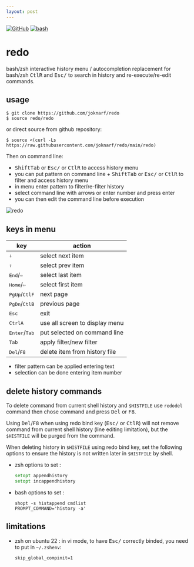 ```yaml
---
layout: post
---
```

[![GitHub](https://img.shields.io/badge/GitHub-joknarf%2Fredo-black?logo=github)](https://github.com/joknarf/redo)
[![bash](https://img.shields.io/badge/shell-bash%20zsh%20-blue.svg)]()

# redo
bash/zsh interactive history menu / autocompletion
replacement for bash/zsh <kbd>Ctl</kbd><kbd>R</kbd> and <kbd>Esc</kbd><kbd>/</kbd> to search in history and re-execute/re-edit commands.

## usage

```shell
$ git clone https://github.com/joknarf/redo
$ source redo/redo
```
or direct source from github repository:
```shell
$ source <(curl -Ls https://raw.githubusercontent.com/joknarf/redo/main/redo)
```

Then on command line:  

* <kbd>Shift</kbd><kbd>Tab</kbd> or <kbd>Esc</kbd><kbd>/</kbd> or <kbd>Ctl</kbd><kbd>R</kbd> to access history menu
* you can put pattern on command line + <kbd>Shift</kbd><kbd>Tab</kbd> or <kbd>Esc</kbd><kbd>/</kbd> or <kbd>Ctl</kbd><kbd>R</kbd> to filter and access history menu
* in menu enter pattern to filter/re-filter history
* select command line with arrows or enter number and press enter
* you can then edit the command line before execution

![redo](https://github.com/joknarf/redo/assets/10117818/125a2e72-0a89-4c67-bac6-2276813cff68)

## keys in menu

|key                             | action                                                |
|--------------------------------|-------------------------------------------------------|
|<kbd>⇩</kbd>                    | select next item                                      | 
|<kbd>⇧</kbd>                    | select prev item                                      |
|<kbd>End</kbd>/<kbd>⇨</kbd>     | select last item                                      |
|<kbd>Home</kbd>/<kbd>⇦</kbd>    | select first item                                     | 
|<kbd>PgUp</kbd>/<kbd>Ctl</kbd><kbd>F</kbd>| next page                                   |
|<kbd>PgDn</kbd>/<kbd>Ctl</kbd><kbd>B</kbd>| previous page                               |
|<kbd>Esc</kbd>                  | exit                                                  |
|<kbd>Ctrl</kbd><kbd>A</kbd>     | use all screen to display menu                        |
|<kbd>Enter</kbd>/<kbd>Tab</kbd> | put selected on command line                          |
|<kbd>Tab</kbd>                  | apply filter/new filter                               |
|<kbd>Del</kbd>/<kbd>F8</kbd>    | delete item from history file                         |

* filter pattern can be applied entering text
* selection can be done entering item number

## delete history commands

To delete command from current shell history and `$HISTFILE` use `redodel` command then chose command and press <kbd>Del</kbd> or <kbd>F8</kbd>.  

Using <kbd>Del</kbd>/<kbd>F8</kbd> when using redo bind key (<kbd>Esc</kbd><kbd>/</kbd> or <kbd>Ctl</kbd><kbd>R</kbd>) will not remove command from current shell history (line editing limitation), but the `$HISTFILE` will be purged from the command.  

When deleting history in `$HISTFILE` using redo bind key, set the following options to ensure the history is not written later in `$HISTFILE` by shell.

* zsh options to set :
  ```zsh
  setopt appendhistory
  setopt incappendhistory
  ```

* bash options to set :
  ```
  shopt -s histappend cmdlist
  PROMPT_COMMAND='history -a'
  ```

## limitations

* zsh on ubuntu 22 : in vi mode, to have <kbd>Esc</kbd><kbd>/</kbd> correctly binded, you need to put in `~/.zshenv`:
  ```
  skip_global_compinit=1
  ```
